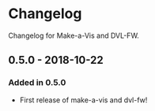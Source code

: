 # Changelog

Changelog for Make-a-Vis and DVL-FW.

## 0.5.0 - 2018-10-22

### Added in 0.5.0

- First release of make-a-vis and dvl-fw!
